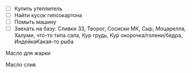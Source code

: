 - [ ] Купить утеплитель
- [ ] Найти кусок гипсокартона
- [ ] Помыть машину
- [ ] Заехать на базу: Сливки 33, Творог, Сосиски МК, Сыр, Моцарелла, Халуми, что-то типа сала, Кур грудь, Кур окорочка/голени/бедра, ИндейкаКакая-то рыба

Масло для жарки

Масло слив